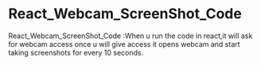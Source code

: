 # React_Webcam_ScreenShot_Code
React_Webcam_ScreenShot_Code :When u run the code in react,it will ask for webcam access once u will give access it  opens webcam and start taking screenshots for every 10 seconds.
